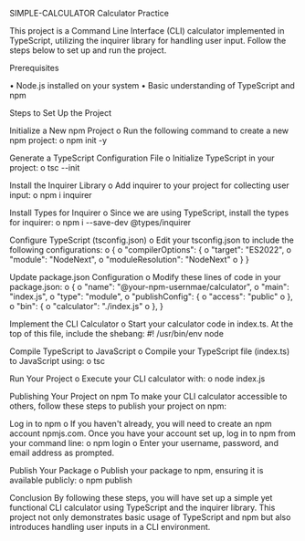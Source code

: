 SIMPLE-CALCULATOR
Calculator Practice

This project is a Command Line Interface (CLI) calculator implemented in TypeScript, utilizing the inquirer library for handling user input. Follow the steps below to set up and run the project.

Prerequisites

• Node.js installed on your system • Basic understanding of TypeScript and npm

Steps to Set Up the Project

Initialize a New npm Project o Run the following command to create a new npm project: o npm init -y

Generate a TypeScript Configuration File o Initialize TypeScript in your project: o tsc --init

Install the Inquirer Library o Add inquirer to your project for collecting user input: o npm i inquirer

Install Types for Inquirer o Since we are using TypeScript, install the types for inquirer: o npm i --save-dev @types/inquirer

Configure TypeScript (tsconfig.json) o Edit your tsconfig.json to include the following configurations: o { o "compilerOptions": { o "target": "ES2022", o "module": "NodeNext", o "moduleResolution": "NodeNext" o } }

Update package.json Configuration o Modify these lines of code in your package.json: o { o "name": "@your-npm-usernmae/calculator", o "main": "index.js", o "type": "module", o "publishConfig": { o "access": "public" o }, o "bin": { o "calculator": "./index.js" o }, }

Implement the CLI Calculator o Start your calculator code in index.ts. At the top of this file, include the shebang: #! /usr/bin/env node

Compile TypeScript to JavaScript o Compile your TypeScript file (index.ts) to JavaScript using: o tsc

Run Your Project o Execute your CLI calculator with: o node index.js

Publishing Your Project on npm To make your CLI calculator accessible to others, follow these steps to publish your project on npm:

Log in to npm o If you haven't already, you will need to create an npm account npmjs.com. Once you have your account set up, log in to npm from your command line: o npm login o Enter your username, password, and email address as prompted.

Publish Your Package o Publish your package to npm, ensuring it is available publicly: o npm publish

Conclusion By following these steps, you will have set up a simple yet functional CLI calculator using TypeScript and the inquirer library. This project not only demonstrates basic usage of TypeScript and npm but also introduces handling user inputs in a CLI environment.